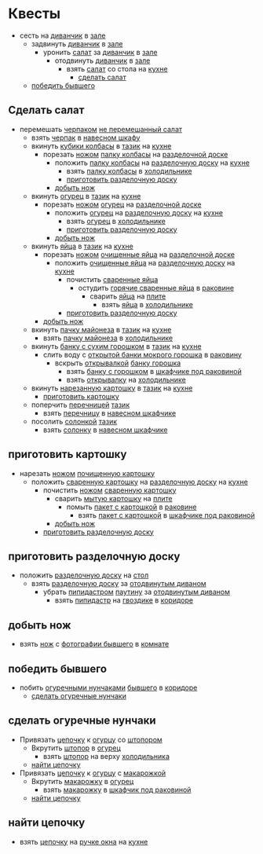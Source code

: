 # Квесты

* сесть на [диванчик](./locations/hall/decors/couch.md) в [зале](./locations/hall/index.md)
  * задвинуть [диванчик](./locations/hall/decors/couch.md) в [зале](./locations/hall/index.md)
    * уронить [салат](./items/salad.md) за [диванчик](./locations/hall/decors/couch.md) в [зале](./locations/hall/index.md)
      * отодвинуть [диванчик](./locations/hall/decors/couch.md) в [зале](./locations/hall/index.md)
        * взять [салат](./items/salad.md) со стола на [кухне](./locations/kitchen/index.md)
          * [сделать салат](#сделать-салат)
  * [победить бывшего](#победить-бывшего)

## Сделать салат

* перемешать [черпаком](./items/ladle.md) [не перемешанный салат](./items/salad.md)
  * взять [черпак](./items/ladle.md) в [навесном шкафу](./locations/kitchen/decors/wall-cabinet.md)
  * вкинуть [кубики колбасы](./items/sausage.md) в [тазик](./locations/kitchen/decors/bowl.md) на [кухне](./locations/kitchen/index.md)
    * порезать [ножом](./items/knife.md) [палку колбасы](./items/potato.md) на [разделочной доске](./items/cutting-board.md)
      * положить [палку колбасы](./items/potato.md) на [разделочную доску](./items/cutting-board.md) на [кухне](./locations/kitchen/index.md)
        * взять [палку колбасы](./items/sausage.md) в [холодильнике](./locations/kitchen/decors/fridge.md)
        * [приготовить разделочную доску](#приготовить-разделочную-доску)
      * [добыть нож](#добыть-нож)
  * вкинуть [огурец](./items/cucumber.md) в [тазик](./locations/kitchen/decors/bowl.md) на [кухне](./locations/kitchen/index.md)
    * порезать [ножом](./items/knife.md) [огурец](./items/cucumber.md) на [разделочной доске](./items/cutting-board.md)
      * положить [огурец](./items/cucumber.md) на [разделочную доску](./items/cutting-board.md) на [кухне](./locations/kitchen/index.md)
        * взять [огурец](./items/cucumber.md) в [холодильнике](./locations/kitchen/decors/fridge.md)
        * [приготовить разделочную доску](#приготовить-разделочную-доску)
      * [добыть нож](#добыть-нож)
  * вкинуть [яйца](./items/eggs.md) в [тазик](./locations/kitchen/decors/bowl.md) на [кухне](./locations/kitchen/index.md)
    * порезать [ножом](./items/knife.md) [очищенные яйца](./items/eggs.md) на [разделочной доске](./items/cutting-board.md)
      * положить [очищенные яйца](./items/eggs.md) на [разделочную доску](./items/cutting-board.md) на [кухне](./locations/kitchen/index.md)
        * почистить [сваренные яйца](./items/eggs.md)
          * остудить [горячие сваренные яйца](./items/eggs.md) в [раковине](./locations/kitchen/decors/sink.md)
            * сварить [яйца](./items/eggs.md) на [плите](./locations/kitchen/decors/stove.md)
              * взять [яйца](./items/eggs.md) в [холодильнике](./locations/kitchen/decors/fridge.md)
        * [приготовить разделочную доску](#приготовить-разделочную-доску)
    * [добыть нож](#добыть-нож)
  * вкинуть [пачку майонеза](./items/mayo.md) в [тазик](./locations/kitchen/decors/bowl.md) на [кухне](./locations/kitchen/index.md)
    * взять [пачку майонеза](./items/mayo.md) в [холодильнике](./locations/kitchen/decors/fridge.md)
  * вкинуть [банку с сухим горошком](./items/canned-peas.md) в [тазик](./locations/kitchen/decors/bowl.md) на [кухне](./locations/kitchen/index.md)
    * слить воду с [открытой банки мокрого горошка](./items/canned-peas.md) в [раковину](./locations/kitchen/decors/sink.md)
      * вскрыть [открывалкой](./items/can-opener.md) [банку горошка](./items/canned-peas.md)
        * взять [банку с горошком](./items/canned-peas.md) в [шкафчике под раковиной](./locations/kitchen/decors/sink-cabinet.md)
        * взять [открывалку](./items/can-opener.md) на [холодильнике](./locations/kitchen/decors/fridge.md)
  * вкинуть [нарезанную картошку](./items/potato.md) в [тазик](./locations/kitchen/decors/bowl.md) на [кухне](./locations/kitchen/index.md)
    * [приготовить картошку](#приготовить-картошку)
  * поперчить [перечницей](./items/pepper-shaker.md) [тазик](./locations/kitchen/decors/bowl.md)
    * взять [перечницу](./items/pepper-shaker.md) в [навесном шкафчике](./locations/kitchen/decors/wall-cabinet.md)
  * посолить [солонкой](./items/salt-shaker.md) [тазик](./locations/kitchen/decors/bowl.md)
    * взять [солонку](./items/salt-shaker.md) в [навесном шкафчике](./locations/kitchen/decors/wall-cabinet.md)

## приготовить картошку

* нарезать [ножом](./items/knife.md) [почищенную картошку](./items/potato.md)
  * положить [сваренную картошку](./items/potato.md) на [разделочную доску](./items/cutting-board.md) на [кухне](./locations/kitchen/index.md)
    * почистить [ножом](./items/knife.md) [сваренную картошку](./items/potato.md)
      * сварить [мытую картошку](./items/potato.md) на [плите](./locations/kitchen/decors/stove.md)
        * помыть [пакет с картошкой](./items/potato.md) в [раковине](./locations/kitchen/decors/sink.md)
          * взять [пакет с картошкой](./items/potato.md) в [шкафчике под раковиной](./locations/kitchen/decors/sink-cabinet.md)
      * [добыть нож](#добыть-нож)
    * [приготовить разделочную доску](#приготовить-разделочную-доску)

## приготовить разделочную доску

* положить [разделочную доску](./items/cutting-board.md) на [стол](./locations/kitchen/decors/table.md)
  * взять [разделочную доску](./items/cutting-board.md) за [отодвинутым диваном](./locations/hall/decors/couch.md)
    * убрать [пипидастром](./items/pp-duster.md) [паутину](./locations/hall/decors/web.md) за [отодвинутым диваном](./locations/hall/decors/couch.md)
      * взять [пипидастр](./items/pp-duster.md) на [гвоздике](./locations/corridor/decors/nail.md) в [коридоре](./locations/corridor/index.md)

## добыть нож

* взять [нож](./items/knife.md) с [фотографии бывшего](./locations/hall/decors/photo-ex-boyfriend.md) в [комнате](./locations/hall/index.md)

## победить бывшего

* побить [огуречными нунчаками](./items/cucumber-nunchucks.md) [бывшего](./characters/ex-boyfriend.md) в [коридоре](./locations/corridor/index.md)
  * [сделать огуречные нунчаки](#сделать-огуречные-нунчаки)

## сделать огуречные нунчаки

* Привязать [цепочку](./items/chain.md) к [огурцу](./items/cucumber.md) со [штопором](./items/corkscrew.md)
  * Вкрутить [штопор](./items/corkscrew.md) в [огурец](./items/cucumber.md)
    * взять [штопор](./items/corkscrew.md) на верху [холодильника](./locations/kitchen/decors/fridge.md)
  * [найти цепочку](#найти-цепочку)
* Привязать [цепочку](./items/chain.md) к [огурцу](./items/cucumber.md) с [макарожкой](./items/fusilli.md)
  * Вкрутить [макарожку](./items/fusilli.md) в [огурец](./items/cucumber.md)
    * взять [макарожку](./items/fusilli.md) в [шкафчик под раковиной](./locations/kitchen/decors/sink-cabinet.md)
  * [найти цепочку](#найти-цепочку)

## найти цепочку

* взять [цепочку](./items/chain.md) на [ручке окна](./locations/kitchen/decors/window-handle.md) на [кухне](./locations/kitchen/index.md)
